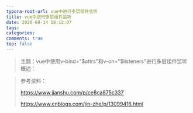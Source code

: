 ```yaml
---
typora-root-url: vue中进行多层组件监听
title: vue中进行多层组件监听
date: 2020-08-14 18:12:07
tags:
categories: 
comments: true
top: false
---
```


> 主题：vue中使用v-bind="$attrs"和v-on="$listeners"进行多层组件监听
> 概述：

<!--正文-->
<!--more-->

> 参考资料：
>
> https://www.jianshu.com/p/ce8ca875c337
>
> https://www.cnblogs.com/jin-zhe/p/13099416.html



